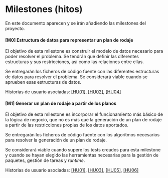 # Milestones (hitos)

En este documento aparecen y se irán añadiendo las milestones del proyecto.

#### [M0] Estructura de datos para representar un plan de rodaje

El objetivo de esta milestone es construir el modelo de datos necesario
para poder resolver el problema. Se tendrán que definir las diferentes
estructuras y sus restricciones, así como las relaciones entre ellas.

Se entregarán los ficheros de código fuente con las diferentes estructuras
de datos para resolver el problema. Se considerará viable cuando se
aprueben esas estructuras de datos.

Historias de usuario asociadas: 
[[HU01]](https://github.com/diagmatrix/maybe-better-maybe-worse/issues/2),
[[HU02]](https://github.com/diagmatrix/maybe-better-maybe-worse/issues/3),
[[HU04]](https://github.com/diagmatrix/maybe-better-maybe-worse/issues/5)

#### [M1] Generar un plan de rodaje a partir de los planos

El objetivo de esta milestone es incorporar el funcionamiento más básico de
la lógica de negocio, que no es más que la generación de un plan de rodaje 
a partir de las restricciones propias de los datos aportados.

Se entregarán los ficheros de código fuente con los algoritmos necesarios
para resolver la generación de un plan de rodaje. 

Se considerará viable cuando supere los tests creados para esta milestone y
cuando se hayan elegido las herramientas necesarias para la gestión de
paquetes, gestión de tareas y *runtime*.

Historias de usuario asociadas:
[[HU01]](https://github.com/diagmatrix/maybe-better-maybe-worse/issues/2),
[[HU03]](https://github.com/diagmatrix/maybe-better-maybe-worse/issues/4),
[[HU05]](https://github.com/diagmatrix/maybe-better-maybe-worse/issues/6),
[[HU06]](https://github.com/diagmatrix/maybe-better-maybe-worse/issues/7)
